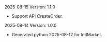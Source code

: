 2025-08-15 Version: 1.1.0
- Support API CreateOrder.


2025-08-14 Version: 1.0.0
- Generated python 2025-08-12 for IntlMarket.

